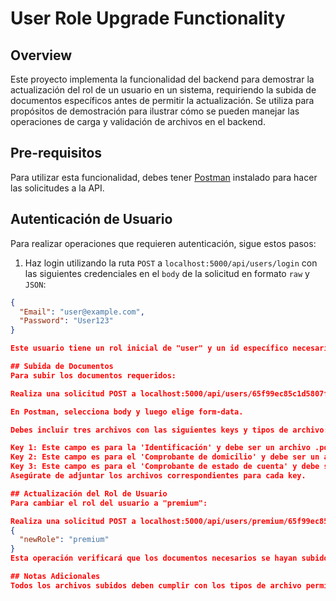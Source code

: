 # User Role Upgrade Functionality

## Overview
Este proyecto implementa la funcionalidad del backend para demostrar la actualización del rol de un usuario en un sistema, requiriendo la subida de documentos específicos antes de permitir la actualización. Se utiliza para propósitos de demostración para ilustrar cómo se pueden manejar las operaciones de carga y validación de archivos en el backend.

## Pre-requisitos
Para utilizar esta funcionalidad, debes tener [Postman](https://www.postman.com/downloads/) instalado para hacer las solicitudes a la API.

## Autenticación de Usuario
Para realizar operaciones que requieren autenticación, sigue estos pasos:

1. Haz login utilizando la ruta `POST` a `localhost:5000/api/users/login` con las siguientes credenciales en el `body` de la solicitud en formato `raw` y `JSON`:

```json
{
  "Email": "user@example.com",
  "Password": "User123"
}

Este usuario tiene un rol inicial de "user" y un id específico necesario para las siguientes operaciones.

## Subida de Documentos
Para subir los documentos requeridos:

Realiza una solicitud POST a localhost:5000/api/users/65f99ec85c1d5807f09a6af2/documents.

En Postman, selecciona body y luego elige form-data.

Debes incluir tres archivos con las siguientes keys y tipos de archivo:

Key 1: Este campo es para la 'Identificación' y debe ser un archivo .pdf, .jpeg o .png.
Key 2: Este campo es para el 'Comprobante de domicilio' y debe ser un archivo .pdf, .jpeg o .png.
Key 3: Este campo es para el 'Comprobante de estado de cuenta' y debe ser un archivo .pdf, .jpeg o .png.
Asegúrate de adjuntar los archivos correspondientes para cada key.

## Actualización del Rol de Usuario
Para cambiar el rol del usuario a "premium":

Realiza una solicitud POST a localhost:5000/api/users/premium/65f99ec85c1d5807f09a6af2 con el siguiente body en formato raw y JSON:
{
  "newRole": "premium"
}
Esta operación verificará que los documentos necesarios se hayan subido antes de permitir que el rol del usuario se actualice a "premium".

## Notas Adicionales
Todos los archivos subidos deben cumplir con los tipos de archivo permitidos y corresponder a los documentos requeridos para una transición exitosa a un rol premium.
